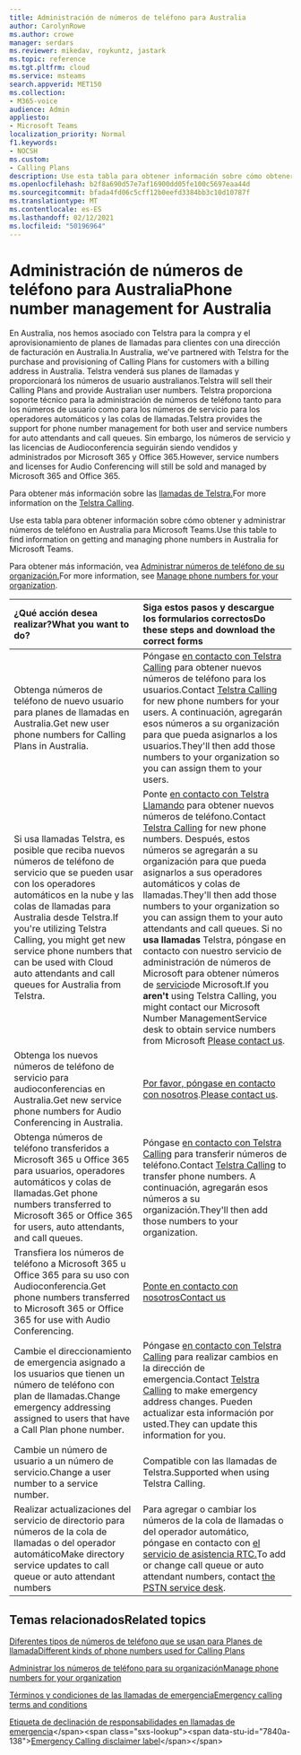 ```yaml
---
title: Administración de números de teléfono para Australia
author: CarolynRowe
ms.author: crowe
manager: serdars
ms.reviewer: mikedav, roykuntz, jastark
ms.topic: reference
ms.tgt.pltfrm: cloud
ms.service: msteams
search.appverid: MET150
ms.collection:
- M365-voice
audience: Admin
appliesto:
- Microsoft Teams
localization_priority: Normal
f1.keywords:
- NOCSH
ms.custom:
- Calling Plans
description: Use esta tabla para obtener información sobre cómo obtener y administrar números de teléfono en Australia para Microsoft Teams.
ms.openlocfilehash: b2f8a690d57e7af16900dd05fe100c5697eaa44d
ms.sourcegitcommit: bfada4fd06c5cff12b0eefd3384bb3c10d10787f
ms.translationtype: MT
ms.contentlocale: es-ES
ms.lasthandoff: 02/12/2021
ms.locfileid: "50196964"
---
```

# <a name="phone-number-management-for-australia"></a><span data-ttu-id="7840a-103">Administración de números de teléfono para Australia</span><span class="sxs-lookup"><span data-stu-id="7840a-103">Phone number management for Australia</span></span>

<span data-ttu-id="7840a-104">En Australia, nos hemos asociado con Telstra para la compra y el aprovisionamiento de planes de llamadas para clientes con una dirección de facturación en Australia.</span><span class="sxs-lookup"><span data-stu-id="7840a-104">In Australia, we've partnered with Telstra for the purchase and provisioning of Calling Plans for customers with a billing address in Australia.</span></span> <span data-ttu-id="7840a-105">Telstra venderá sus planes de llamadas y proporcionará los números de usuario australianos.</span><span class="sxs-lookup"><span data-stu-id="7840a-105">Telstra will sell their Calling Plans and provide Australian user numbers.</span></span> <span data-ttu-id="7840a-106">Telstra proporciona soporte técnico para la administración de números de teléfono tanto para los números de usuario como para los números de servicio para los operadores automáticos y las colas de llamadas.</span><span class="sxs-lookup"><span data-stu-id="7840a-106">Telstra provides the support for phone number management for both user and service numbers for auto attendants and call queues.</span></span> <span data-ttu-id="7840a-107">Sin embargo, los números de servicio y las licencias de Audioconferencia seguirán siendo vendidos y administrados por Microsoft 365 y Office 365.</span><span class="sxs-lookup"><span data-stu-id="7840a-107">However, service numbers and licenses for Audio Conferencing will still be sold and managed by Microsoft 365 and Office 365.</span></span>

<span data-ttu-id="7840a-108">Para obtener más información sobre las [llamadas de Telstra.](https://aka.ms/TelstraVoicePlan)</span><span class="sxs-lookup"><span data-stu-id="7840a-108">For more information on the [Telstra Calling](https://aka.ms/TelstraVoicePlan).</span></span>

<span data-ttu-id="7840a-109">Use esta tabla para obtener información sobre cómo obtener y administrar números de teléfono en Australia para Microsoft Teams.</span><span class="sxs-lookup"><span data-stu-id="7840a-109">Use this table to find information on getting and managing phone numbers in Australia for Microsoft Teams.</span></span>

<span data-ttu-id="7840a-110">Para obtener más información, vea [Administrar números de teléfono de su organización.](manage-phone-numbers-for-your-organization.md)</span><span class="sxs-lookup"><span data-stu-id="7840a-110">For more information, see  [Manage phone numbers for your organization](manage-phone-numbers-for-your-organization.md).</span></span>
  
|<span data-ttu-id="7840a-111">**¿Qué acción desea realizar?**</span><span class="sxs-lookup"><span data-stu-id="7840a-111">**What you want to do?**</span></span>|<span data-ttu-id="7840a-112">**Siga estos pasos y descargue los formularios correctos**</span><span class="sxs-lookup"><span data-stu-id="7840a-112">**Do these steps and download the correct forms**</span></span>|
|:-----|:-----|
|<span data-ttu-id="7840a-113">Obtenga números de teléfono de nuevo usuario para planes de llamadas en Australia.</span><span class="sxs-lookup"><span data-stu-id="7840a-113">Get new user phone numbers for Calling Plans in Australia.</span></span>   <br/> |<span data-ttu-id="7840a-114">Póngase [en contacto con Telstra Calling](https://aka.ms/TelstraVoicePlan) para obtener nuevos números de teléfono para los usuarios.</span><span class="sxs-lookup"><span data-stu-id="7840a-114">Contact [Telstra Calling](https://aka.ms/TelstraVoicePlan) for new phone numbers for your users.</span></span> <span data-ttu-id="7840a-115">A continuación, agregarán esos números a su organización para que pueda asignarlos a los usuarios.</span><span class="sxs-lookup"><span data-stu-id="7840a-115">They'll then add those numbers to your organization so you can assign them to your users.</span></span> <br/>
|<span data-ttu-id="7840a-116">Si usa llamadas Telstra, es posible que reciba nuevos números de teléfono de servicio que se pueden usar con los operadores automáticos en la nube y las colas de llamadas para Australia desde Telstra.</span><span class="sxs-lookup"><span data-stu-id="7840a-116">If you're utilizing Telstra Calling, you might get new service phone numbers that can be used with Cloud auto attendants and call queues for Australia from Telstra.</span></span> <br/> |<span data-ttu-id="7840a-117">Ponte [en contacto con Telstra Llamando](https://aka.ms/TelstraVoicePlan) para obtener nuevos números de teléfono.</span><span class="sxs-lookup"><span data-stu-id="7840a-117">Contact [Telstra Calling](https://aka.ms/TelstraVoicePlan) for new phone numbers.</span></span> <span data-ttu-id="7840a-118">Después, estos números se agregarán a su organización para que pueda asignarlos a sus operadores automáticos y colas de llamadas.</span><span class="sxs-lookup"><span data-stu-id="7840a-118">They'll then add those numbers to your organization so you can assign them to your auto attendants and call queues.</span></span> <span data-ttu-id="7840a-119">Si no **usa llamadas** Telstra, póngase en contacto con nuestro servicio de administración de números de Microsoft para obtener números de [servicio](mailto:ptnapac@microsoft.com)de Microsoft.</span><span class="sxs-lookup"><span data-stu-id="7840a-119">If you **aren't** using Telstra Calling, you might contact our Microsoft Number ManagementService desk to obtain service numbers from Microsoft [Please contact us](mailto:ptnapac@microsoft.com).</span></span> <br/>|
|<span data-ttu-id="7840a-120">Obtenga los nuevos números de teléfono de servicio para audioconferencias en Australia.</span><span class="sxs-lookup"><span data-stu-id="7840a-120">Get new service phone numbers for Audio Conferencing in Australia.</span></span>   <br/> |<span data-ttu-id="7840a-121">[Por favor, póngase en contacto con nosotros](mailto:ptnapac@microsoft.com).</span><span class="sxs-lookup"><span data-stu-id="7840a-121">[Please contact us](mailto:ptnapac@microsoft.com).</span></span>|
|<span data-ttu-id="7840a-122">Obtenga números de teléfono transferidos a Microsoft 365 u Office 365 para usuarios, operadores automáticos y colas de llamadas.</span><span class="sxs-lookup"><span data-stu-id="7840a-122">Get phone numbers transferred to Microsoft 365 or Office 365 for users, auto attendants, and call queues.</span></span>  <br/> | <span data-ttu-id="7840a-123">Póngase [en contacto con Telstra Calling](https://aka.ms/TelstraVoicePlan) para transferir números de teléfono.</span><span class="sxs-lookup"><span data-stu-id="7840a-123">Contact [Telstra Calling](https://aka.ms/TelstraVoicePlan) to transfer phone numbers.</span></span> <span data-ttu-id="7840a-124">A continuación, agregarán esos números a su organización.</span><span class="sxs-lookup"><span data-stu-id="7840a-124">They'll then add those numbers to your organization.</span></span>  <br/> |
|<span data-ttu-id="7840a-125">Transfiera los números de teléfono a Microsoft 365 u Office 365 para su uso con Audioconferencia.</span><span class="sxs-lookup"><span data-stu-id="7840a-125">Get phone numbers transferred to Microsoft 365 or Office 365 for use with Audio Conferencing.</span></span>  |[<span data-ttu-id="7840a-126">Ponte en contacto con nosotros</span><span class="sxs-lookup"><span data-stu-id="7840a-126">Contact us</span></span>](mailto:ptnapac@microsoft.com) |
|<span data-ttu-id="7840a-127">Cambie el direccionamiento de emergencia asignado a los usuarios que tienen un número de teléfono con plan de llamadas.</span><span class="sxs-lookup"><span data-stu-id="7840a-127">Change emergency addressing assigned to users that have a Call Plan phone number.</span></span> |<span data-ttu-id="7840a-128">Póngase [en contacto con Telstra Calling](https://aka.ms/TelstraVoicePlan) para realizar cambios en la dirección de emergencia.</span><span class="sxs-lookup"><span data-stu-id="7840a-128">Contact [Telstra Calling](https://aka.ms/TelstraVoicePlan) to make emergency address changes.</span></span> <span data-ttu-id="7840a-129">Pueden actualizar esta información por usted.</span><span class="sxs-lookup"><span data-stu-id="7840a-129">They can update this information for you.</span></span>|
|<span data-ttu-id="7840a-130">Cambie un número de usuario a un número de servicio.</span><span class="sxs-lookup"><span data-stu-id="7840a-130">Change a user number to a service number.</span></span> |<span data-ttu-id="7840a-131">Compatible con las llamadas de Telstra.</span><span class="sxs-lookup"><span data-stu-id="7840a-131">Supported when using Telstra Calling.</span></span>|
|<span data-ttu-id="7840a-132">Realizar actualizaciones del servicio de directorio para números de la cola de llamadas o del operador automático</span><span class="sxs-lookup"><span data-stu-id="7840a-132">Make directory service updates to call queue or auto attendant numbers</span></span>|<span data-ttu-id="7840a-133">Para agregar o cambiar los números de la cola de llamadas o del operador automático, póngase en contacto con [el servicio de asistencia RTC.](contact-pstn-service-desk.md)</span><span class="sxs-lookup"><span data-stu-id="7840a-133">To add or change call queue or auto attendant numbers, contact [the PSTN service desk](contact-pstn-service-desk.md).</span></span> |

## <a name="related-topics"></a><span data-ttu-id="7840a-134">Temas relacionados</span><span class="sxs-lookup"><span data-stu-id="7840a-134">Related topics</span></span>

[<span data-ttu-id="7840a-135">Diferentes tipos de números de teléfono que se usan para Planes de llamada</span><span class="sxs-lookup"><span data-stu-id="7840a-135">Different kinds of phone numbers used for Calling Plans</span></span>](../different-kinds-of-phone-numbers-used-for-calling-plans.md)

[<span data-ttu-id="7840a-136">Administrar los números de teléfono para su organización</span><span class="sxs-lookup"><span data-stu-id="7840a-136">Manage phone numbers for your organization</span></span>](manage-phone-numbers-for-your-organization.md)

[<span data-ttu-id="7840a-137">Términos y condiciones de las llamadas de emergencia</span><span class="sxs-lookup"><span data-stu-id="7840a-137">Emergency calling terms and conditions</span></span>](../emergency-calling-terms-and-conditions.md)

<span data-ttu-id="7840a-138">[Etiqueta de declinación de responsabilidades en llamadas de emergencia](https://download.microsoft.com/download/a/8/0/a807c43d-2177-4fe0-8732-86b3784ae6e5/emergency-calling-label-(en-us)-(v.1.0).zip)</span><span class="sxs-lookup"><span data-stu-id="7840a-138">[Emergency Calling disclaimer label](https://download.microsoft.com/download/a/8/0/a807c43d-2177-4fe0-8732-86b3784ae6e5/emergency-calling-label-(en-us)-(v.1.0).zip)</span></span>
